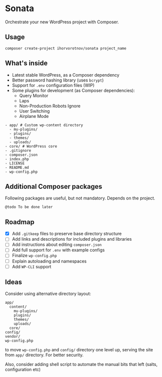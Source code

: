# Sonata

Orchestrate your new WordPress project with Composer.

## Usage

`composer create-project ihorvorotnov/sonata project_name`

## What's inside

- Latest stable WordPress, as a Composer dependency
- Better password hashing library (uses `bcrypt`)
- Support for `.env` configuration files (WIP)
- Some plugins for development (as Composer dependencies):
	- Query Monitor
	- Laps
	- Non-Production Robots Ignore
	- User Switching
	- Airplane Mode

```
- app/ # Custom wp-content directory
  - mu-plugins/
  - plugins/
  - themes/
  - uploads/
- core/ # WordPress core
- .gitignore
- composer.json
- index.php
- LICENSE
- README.md
- wp-config.php
```

## Additional Composer packages

Following packages are useful, but not mandatory. Depends on the project.

`@todo To be done later`

## Roadmap

- [x] Add `.gitkeep` files to preserve base directory structure
- [ ] Add links and descriptions for included plugins and libraries
- [ ] Add instructions about editing `composer.json`
- [ ] Add full support for `.env` with example configs
- [ ] Finalize `wp-config.php`
- [ ] Explain autoloading and namespaces
- [ ] Add `WP-CLI` support

## Ideas

Consider using alternative directory layout:

```
app/
  content/
    mu-plugins/
    plugins/
    themes/
    uploads/
  core/
config/
vendor/
wp-config.php
```

to move `wp-config.php` and `config/` directory one level up, serving the site from `app/` directory. For better security.

Also, consider adding shell script to automate the manual bits that left (salts, configuration etc)
